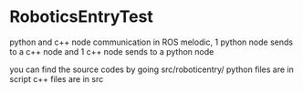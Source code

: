 # RoboticsEntryTest
python and c++ node communication in ROS melodic, 1 python node sends to a c++ node and 1 c++ node sends to a python node

you can find the source codes by going src/roboticentry/
python files are in script
c++ files are in src

